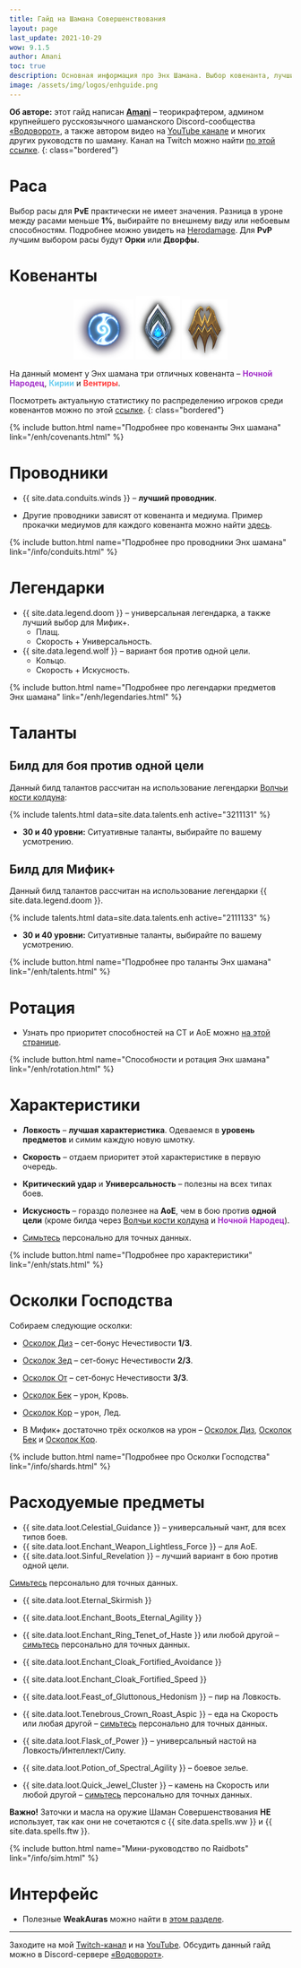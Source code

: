 ```yaml
---
title: Гайд на Шамана Совершенствования
layout: page
last_update: 2021-10-29
wow: 9.1.5
author: Amani
toc: true
description: Основная информация про Энх Шамана. Выбор ковенанта, лучшие проводники и легендарные предметы, таланты для рейда и Мифик+, описание способностей, ротации и характеристик – в этом руководстве вы найдет это и многое другое.
image: /assets/img/logos/enhguide.png
---
```

**Об авторе:** этот гайд написан **[Amani](https://www.twitch.tv/amanizandalari)** – теорикрафтером, админом крупнейшего русскоязычного шаманского Discord-сообщества [«Водоворот»](https://discord.gg/8Bag6kT), а также автором видео на [YouTube канале](https://youtube.com/channel/UC5IikzgR1TeED-DxPLqISHg) и многих других руководств по шаману. Канал на Twitch можно найти [по этой ссылке](https://www.twitch.tv/amanizandalari).
{: class="bordered"}

# Раса

Выбор расы для **PvE** практически не имеет значения. Разница в уроне между расами меньше **1%**, выбирайте по внешнему виду или небоевым способностям. Подробнее можно увидеть на [Herodamage](https://www.herodamage.com/shaman/races/1t-t26-enhancement). Для **PvP** лучшим выбором расы будут **Орки** или **Дворфы**.

# Ковенанты

<p align="center">
<img src="/assets/img/Night_Fae_sigil.png" >
<img src="/assets/img/Kyrian_sigil.png" > 
<img src="/assets/img/Venthyr_sigil.png" > 
</p>

На данный момент у Энх шамана три отличных ковенанта – <span style="color:#a330c9;font-size:1em;">**Ночной Народец**</span>, <span style="color:#68ccef;font-size:1em;">**Кирии**</span> и <span style="color:#ff4040;font-size:1em;">**Вентиры**</span>.

Посмотреть актуальную статистику по распределению игроков среди ковенантов можно по этой [ссылке](https://mplus.subcreation.net/enhancement-shaman.html#covenants).
{: class="bordered"}

{% include button.html name="Подробнее про ковенанты Энх шамана" link="/enh/covenants.html" %}  

# Проводники

* {{ site.data.conduits.winds }} – **лучший проводник**. 

* Другие проводники зависят от ковенанта и медиума. Пример прокачки медиумов для каждого ковенанта можно найти [здесь](https://stormkeeper.ru/enh/covenants.html).


{% include button.html name="Подробнее про проводники Энх шамана" link="/info/conduits.html" %}  

<p></p>

# Легендарки

* {{ site.data.legend.doom }} – универсальная легендарка, а также лучший выбор для Мифик+. 
  * Плащ.
  * Скорость + Универсальность.
* {{ site.data.legend.wolf }} – вариант боя против одной цели.
  * Кольцо.
  * Скорость + Искусность.

{% include button.html name="Подробнее про легендарки предметов Энх шамана" link="/enh/legendaries.html" %}  

<p></p>

# Таланты

## Билд для боя против одной цели

Данный билд талантов рассчитан на использование легендарки [Волчьи кости колдуна](https://ru.wowhead.com/spell=335897):

{% include talents.html data=site.data.talents.enh active="3211131" %}

* **30 и 40 уровни:** Ситуативные таланты, выбирайте по вашему усмотрению.

## Билд для Мифик+

Данный билд талантов рассчитан на использование легендарки {{ site.data.legend.doom }}.

{% include talents.html data=site.data.talents.enh active="2111133" %}

* **30 и 40 уровни:** Ситуативные таланты, выбирайте по вашему усмотрению.

{% include button.html name="Подробнее про таланты Энх шамана" link="/enh/talents.html" %}  

<p></p>

# Ротация

* Узнать про приоритет способностей на СТ и АоЕ можно [на этой странице](/enh/rotation.html). 

{% include button.html name="Способности и ротация Энх шамана" link="/enh/rotation.html" %}  

<p></p>

# Характеристики

* **Ловкость** – **лучшая характеристика**. Одеваемся в **уровень предметов** и симим каждую новую шмотку.
* **Скорость** –  отдаем приоритет этой характеристике в первую очередь.
* **Критический удар** и **Универсальность** – полезны на всех типах боев.
* **Искусность** – гораздо полезнее на **АоЕ**, чем в бою против **одной цели** (кроме билда через [Волчьи кости колдуна](https://ru.wowhead.com/spell=335897) и <span style="color:#a330c9;font-size:1em;">**Ночной Народец**</span>).

* [Симьтесь](https://www.raidbots.com/simbot) персонально для точных данных.

{% include button.html name="Подробнее про характеристики" link="/enh/stats.html" %}  

<p></p>

# Осколки Господства

Собираем следующие осколки:
* [Осколок Диз](https://ru.wowhead.com/item=187073) – сет-бонус Нечестивости **1/3**.
* [Осколок Зед](https://ru.wowhead.com/item=187079) – сет-бонус Нечестивости **2/3**.
* [Осколок От](https://ru.wowhead.com/item=187076) – сет-бонус Нечестивости **3/3**.
* [Осколок Бек](https://ru.wowhead.com/item=187057) – урон, Кровь.
* [Осколок Кор](https://ru.wowhead.com/item=187063) – урон, Лед.

* В Мифик+ достаточно трёх осколков на урон – [Осколок Диз](https://ru.wowhead.com/item=187073), [Осколок Бек](https://ru.wowhead.com/item=187057) и [Осколок Кор](https://ru.wowhead.com/item=187063).

{% include button.html name="Подробнее про Осколки Господства" link="/info/shards.html" %}  

<p></p>

# Расходуемые предметы

* {{ site.data.loot.Celestial_Guidance }} – универсальный чант, для всех типов боев.
* {{ site.data.loot.Enchant_Weapon_Lightless_Force }} – для АоЕ.
* {{ site.data.loot.Sinful_Revelation }} – лучший вариант в бою против одной цели.

[Симьтесь](https://www.raidbots.com/simbot) персонально для точных данных.

* {{ site.data.loot.Eternal_Skirmish }}
* {{ site.data.loot.Enchant_Boots_Eternal_Agility }}
* {{ site.data.loot.Enchant_Ring_Tenet_of_Haste }} или любой другой – [симьтесь](https://www.raidbots.com/simbot) персонально для точных данных.
* {{ site.data.loot.Enchant_Cloak_Fortified_Avoidance }}
* {{ site.data.loot.Enchant_Cloak_Fortified_Speed }}

* {{ site.data.loot.Feast_of_Gluttonous_Hedonism }} – пир на Ловкость.
* {{ site.data.loot.Tenebrous_Crown_Roast_Aspic }} – еда на Скорость или любая другой – [симьтесь](https://www.raidbots.com/simbot) персонально для точных данных.

* {{ site.data.loot.Flask_of_Power }} – универсальный настой на Ловкость/Интеллект/Силу.

* {{ site.data.loot.Potion_of_Spectral_Agility }} – боевое зелье.

* {{ site.data.loot.Quick_Jewel_Cluster }} – камень на Скорость или любой другой – [симьтесь](https://www.raidbots.com/simbot) персонально для точных данных.

**Важно!** Заточки и масла на оружие Шаман Совершенствования **НЕ** использует, так как они не сочетаются с {{ site.data.spells.ww }} и {{ site.data.spells.ftw }}.

{% include button.html name="Мини-руководство по Raidbots" link="/info/sim.html" %}  

<p></p>

# Интерфейс

* Полезные **WeakAuras** можно найти в [этом разделе](/enh/weakauras.html).

<hr>

<p></p>

Заходите на мой [Twitch-канал](https://www.twitch.tv/amanizandalari) и на [YouTube](https://youtube.com/channel/UC5IikzgR1TeED-DxPLqISHg). Обсудить данный гайд можно в Discord-сервере [«Водоворот»](https://discord.gg/vodovorot ).
